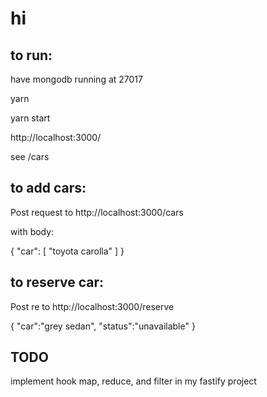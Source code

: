 # hi

## to run:

have mongodb running at 27017

yarn

yarn start

http://localhost:3000/

see /cars

## to add cars:
Post request to http://localhost:3000/cars

with body:

{
    "car": [
        "toyota carolla"
    ]
}

## to reserve car:
Post re to http://localhost:3000/reserve

{
    "car":"grey sedan",
    "status":"unavailable"
}

## TODO

implement
hook
map, reduce, and filter in my fastify project